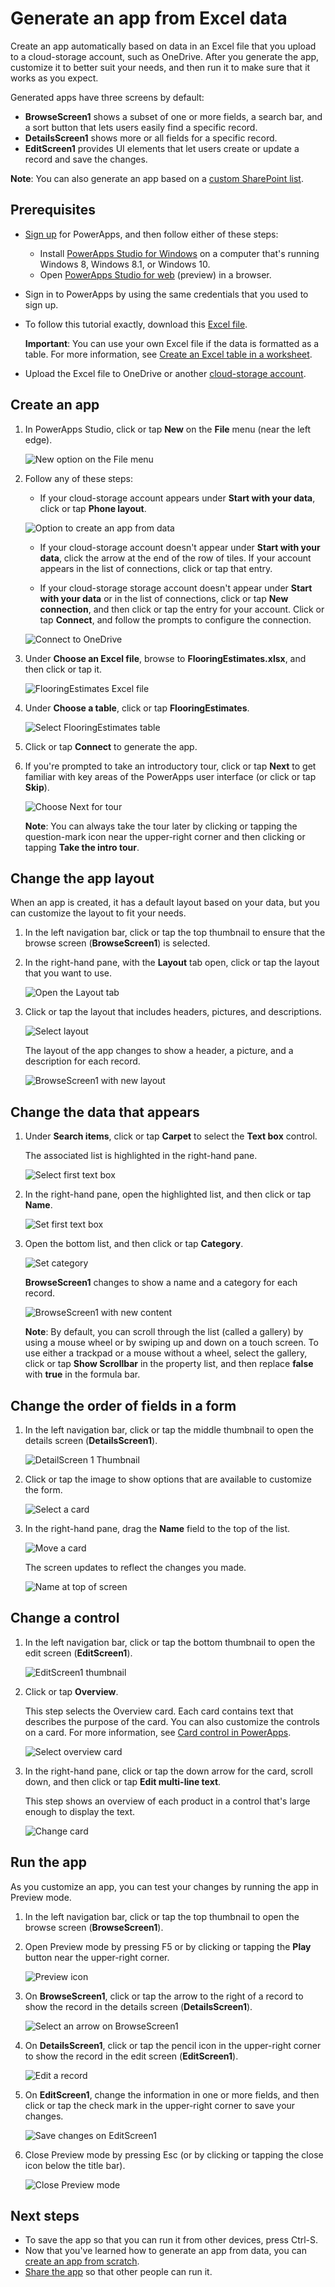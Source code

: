 <properties
	pageTitle="Generate an app from Excel data | Microsoft PowerApps"
	description="Create an app automatically based on an Excel file in the cloud, customize the app, and then explore how it works."
	services=""
	suite="powerapps"
	documentationCenter="na"
	authors="sarafankit"
	manager="anneta"
	editor=""
	tags=""/>

<tags
   ms.service="powerapps"
   ms.devlang="na"
   ms.topic="get-started-article"
   ms.tgt_pltfrm="na"
   ms.workload="na"
   ms.date="10/16/2016"
   ms.author="ankitsar"/>

# Generate an app from Excel data #
Create an app automatically based on data in an Excel file that you upload to a cloud-storage account, such as OneDrive. After you generate the app, customize it to better suit your needs, and then run it to make sure that it works as you expect.

Generated apps have three screens by default:

- **BrowseScreen1** shows a subset of one or more fields, a search bar, and a sort button that lets users easily find a specific record.
- **DetailsScreen1** shows more or all fields for a specific record.
- **EditScreen1** provides UI elements that let users create or update a record and save the changes.

**Note**: You can also generate an app based on a [custom SharePoint list](app-from-sharepoint).

## Prerequisites ##
- [Sign up](signup-for-powerapps.md) for PowerApps, and then follow either of these steps:
	- Install [PowerApps Studio for Windows](http://aka.ms/powerappsinstall) on a computer that's running Windows 8, Windows 8.1, or Windows 10.
	- Open [PowerApps Studio for web](create-app-browser.md) (preview) in a browser.
- Sign in to PowerApps by using the same credentials that you used to sign up.
- To follow this tutorial exactly, download this [Excel file](https://az787822.vo.msecnd.net/documentation/get-started-from-data/FlooringEstimates.xlsx).

	**Important**: You can use your own Excel file if the data is formatted as a table. For more information, see [Create an Excel table in a worksheet](https://support.office.com/en-us/article/Create-an-Excel-table-in-a-worksheet-E81AA349-B006-4F8A-9806-5AF9DF0AC664).

- Upload the Excel file to OneDrive or another [cloud-storage account](cloud-storage-blob-connections.md).

## Create an app ##
1. In PowerApps Studio, click or tap **New** on the **File** menu (near the left edge).

	![New option on the File menu](./media/get-started-create-from-data/file-new.png)

2. Follow any of these steps:
	- If your cloud-storage account appears under **Start with your data**, click or tap **Phone layout**.

 	![Option to create an app from data](./media/get-started-create-from-data/create-from-data.png)

	- If your cloud-storage account doesn't appear under **Start with your data**, click the arrow at the end of the row of tiles. If your account appears in the list of connections, click or tap that entry.

	- If your cloud-storage storage account doesn't appear under **Start with your data** or in the list of connections, click or tap **New connection**, and then click or tap the entry for your account. Click or tap **Connect**, and follow the prompts to configure the connection.

	![Connect to OneDrive](./media/get-started-create-from-data/connect-onedrive.png)

3. Under **Choose an Excel file**, browse to **FlooringEstimates.xlsx**, and then click or tap it.

	![FlooringEstimates Excel file](./media/get-started-create-from-data/choose-spreadsheet.png)  

4. Under **Choose a table**, click or tap **FlooringEstimates**.  

	![Select FlooringEstimates table](./media/get-started-create-from-data/choose-table.png)

5. Click or tap **Connect** to generate the app.

6. If you're prompted to take an introductory tour, click or tap **Next** to get familiar with key areas of the PowerApps user interface (or click or tap **Skip**).

	![Choose Next for tour](./media/get-started-create-from-data/quick-tour.png)

	**Note**: You can always take the tour later by clicking or tapping the question-mark icon near the upper-right corner and then clicking or tapping **Take the intro tour**.

## Change the app layout ##
When an app is created, it has a default layout based on your data, but you can customize the layout to fit your needs.

1. In the left navigation bar, click or tap the top thumbnail to ensure that the browse screen (**BrowseScreen1**) is selected.

2. In the right-hand pane, with the **Layout** tab open, click or tap the layout that you want to use.

	![Open the Layout tab](./media/get-started-create-from-data/open-layout-tab.png)

3. Click or tap the layout that includes headers, pictures, and descriptions.

	![Select layout](./media/get-started-create-from-data/change-layout.png)

	The layout of the app changes to show a header, a picture, and a description for each record.

	![BrowseScreen1 with new layout](./media/get-started-create-from-data/browse-layout.png)

## Change the data that appears ##
1.  Under **Search items**, click or tap **Carpet** to select the **Text box** control.

	The associated list is highlighted in the right-hand pane.

	![Select first text box](./media/get-started-create-from-data/select-gallery-textbox.png)

2. In the right-hand pane, open the highlighted list, and then click or tap **Name**.

	![Set first text box](./media/get-started-create-from-data/set-gallery-textbox.png)

3. Open the bottom list, and then click or tap **Category**.

	![Set category](./media/get-started-create-from-data/set-category.png)

	**BrowseScreen1** changes to show a name and a category for each record.

	![BrowseScreen1 with new content](./media/get-started-create-from-data/browse-content.png)

	**Note**: By default, you can scroll through the list (called a gallery) by using a mouse wheel or by swiping up and down on a touch screen. To use either a trackpad or a mouse without a wheel, select the gallery, click or tap **Show Scrollbar** in the property list, and then replace **false** with **true** in the formula bar.

## Change the order of fields in a form ##
1. In the left navigation bar, click or tap the middle thumbnail to open the details screen (**DetailsScreen1**).

	![DetailScreen 1 Thumbnail](./media/get-started-create-from-data/detail-screen-thumbnail.png)

2. Click or tap the image to show options that are available to customize the form.

	![Select a card](./media/get-started-create-from-data/select-card.png)

3. In the right-hand pane, drag the **Name** field to the top of the list.

	![Move a card](./media/get-started-create-from-data/move-card.png)

	The screen updates to reflect the changes you made.

	![Name at top of screen](./media/get-started-create-from-data/name-first.png)

## Change a control ##
1. In the left navigation bar, click or tap the bottom thumbnail to open the edit screen (**EditScreen1**).

	![EditScreen1 thumbnail](./media/get-started-create-from-data/edit-screen-thumbnail.png)

2. Click or tap **Overview**.

	This step selects the Overview card. Each card contains text that describes the purpose of the card. You can also customize the controls on a card. For more information, see [Card control in PowerApps](controls/control-card.md).

	![Select overview card](./media/get-started-create-from-data/select-overview.png)

3. In the right-hand pane, click or tap the down arrow for the card, scroll down, and then click or tap **Edit multi-line text**.

	This step shows an overview of each product in a control that's large enough to display the text.

	![Change card](./media/get-started-create-from-data/card-selector.png)

## Run the app ##
As you customize an app, you can test your changes by running the app in Preview mode.

1. In the left navigation bar, click or tap the top thumbnail to open the browse screen (**BrowseScreen1**).

2. Open Preview mode by pressing F5 or by clicking or tapping the **Play** button near the upper-right corner.

	![Preview icon](./media/get-started-create-from-data/open-preview.png)

3. On **BrowseScreen1**, click or tap the arrow to the right of a record to show the record in the details screen (**DetailsScreen1**).

	![Select an arrow on BrowseScreen1](./media/get-started-create-from-data/select-record.png)

4. On **DetailsScreen1**, click or tap the pencil icon in the upper-right corner to show the record in the edit screen (**EditScreen1**).

	![Edit a record](./media/get-started-create-from-data/edit-record.png)

5. On **EditScreen1**, change the information in one or more fields, and then click or tap the check mark in the upper-right corner to save your changes.

	![Save changes on EditScreen1](./media/get-started-create-from-data/save-record.png)

6. Close Preview mode by pressing Esc (or by clicking or tapping the close icon below the title bar).

	![Close Preview mode](./media/get-started-create-from-data/close-preview.png)

## Next steps ##
- To save the app so that you can run it from other devices, press Ctrl-S.
- Now that you've learned how to generate an app from data, you can [create an app from scratch](get-started-create-from-blank.md).
- [Share the app](share-app.md) so that other people can run it.
